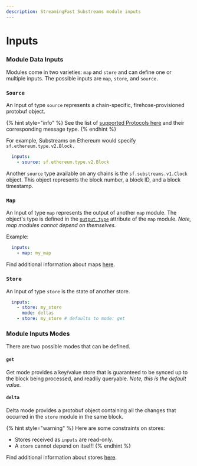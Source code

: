 ```yaml
---
description: StreamingFast Substreams module inputs
---
```


# Inputs

### Module Data Inputs

Modules come in two varieties: `map` and `store` and can define one or multiple inputs. The possible inputs are `map`, `store`, and `source.`

### `Source`

An Input of type `source` represents a chain-specific, firehose-provisioned protobuf object.

{% hint style="info" %}
See the list of [supported Protocols here](../../reference-and-specs/protocols.md) and their corresponding message type.
{% endhint %}

For example, Substreams on Ethereum would specify `sf.ethereum.type.v2.Block.`

```yaml
  inputs:
    - source: sf.ethereum.type.v2.Block
```

Another `source` type available on any chains is the `sf.substreams.v1.Clock` object. This object represents the block number, a block ID, and a block timestamp.

### `Map`

An Input of type `map` represents the output of another `map` module. The object's type is defined in the [`output.type`](../../reference-and-specs/manifests.md#modules-.output) attribute of the `map` module. _Note, map modules cannot depend on themselves._

Example:

```yaml
  inputs:
    - map: my_map
```

Find additional information about maps [here](../../concepts/modules.md#the-map-module-type).

### `Store`

An Input of type `store` is the state of another store.

```yaml
  inputs:
    - store: my_store
      mode: deltas
    - store: my_store # defaults to mode: get
```

### Module Inputs Modes

There are two possible modes that can be defined.

#### `get`

Get mode provides a key/value store that is guaranteed to be synced up to the block being processed, and readily queryable. _Note, this is the default value._

#### `delta`

Delta mode provides a protobuf object containing all the changes that occurred in the `store` module in the same block.

{% hint style="warning" %}
Here are some constraints on stores:

* Stores received as `inputs` are read-only.
* A `store` cannot depend on itself!
{% endhint %}

Find additional information about stores [here](../../concepts/modules.md#the-store-module-type).
